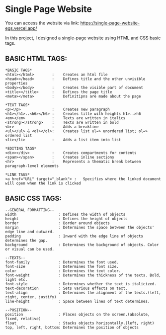 # Single Page Website
You can access the website via link:
https://single-page-website-egs.vercel.app/

In this project, I designed a single-page website using HTML and CSS basic tags.

## BASIC HTML TAGS: 
    *BASIC TAGS*
    <html></html>        :    Creates an html file
    <head></head>        :    Defines title and the other unvisible properties
    <body></body>        :    Creates the visible part of document
    <title></title>      :    Defines the page title
    <meta></meta>        :    Definitipns are made about the page

    *TEXT TAGS*
    <p></p>              :    Creates new paragraph
    <h1></h1>..<h6></h6> :    Creates title with heights h1>..>h6
    <em></em>            :    Texts are written in italics
    <strong></strong>    :    Texts are written in bold
    <br>                 :    Adds a breakline
    <ul></ul> & <ol></ol>:    Creates list ul=> unordered list; ol=> ordered list
    <li></li>            :    Adds a list item into list

    *EDITING TAGS*
    <div></div>          :    Creates compartments for contents
    <span></span>        :    Creates inline sections
    <hr>                 :    Represents a thematic break between paragraph-level elements 

    *LINK TAGS*
    <a href="URL" target="_blank"> :   Specifies where the linked document will open when the link is clicked

## BASIC CSS TAGS:
    --GENERAL FORMATTING--
    width                   : Defines the width of objects
    height                  : Defines the height of objects
    border                  : Border around objects
    margin                  : Determines the space between the objects' edge line and outward.
    padding                 : Inward with the edge line of objects determines the gap.
    background              : Determines the background of objects. Color or visual can be used.

    --TEXTS--
    font-family             : Determines the font used.
    font-size               : Determines the font size.
    color                   : Determines the text color.
    font-weight             : Determines the thickness of the texts. Bold, light etc.
    font-style              : Determines whether the text is italicized.
    text-decoration         : Sets various effects on text.
    text-align              : Determines the alignment of the texts.(left, right, center, justify)
    line-height             : Space between lines of text determines.

    --POSITION--
    position                : Places objects on the screen.(absolute, fixed, relative)
    float                   : Stacks objects horizontally.(left, right)
    top, left, right, bottom: Determines the position of objects

